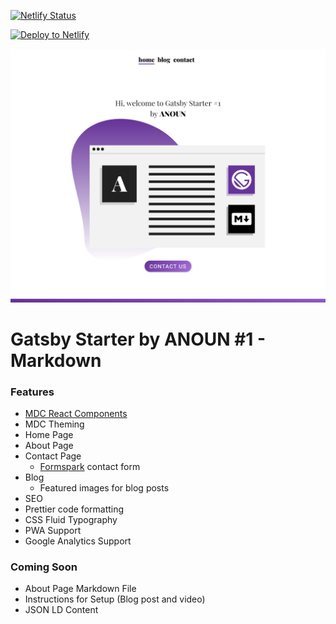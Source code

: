 [![Netlify Status](https://api.netlify.com/api/v1/badges/ad7e589d-7716-4190-981f-3258aaa42d8c/deploy-status)](https://app.netlify.com/sites/gatsby-starter-anoun-1-markdown/deploys)

[![Deploy to Netlify](https://www.netlify.com/img/deploy/button.svg)](https://app.netlify.com/start/deploy?repository=https://github.com/ANOUN/gatsby-starter-anoun-1-forestry/)

<p align="center">
  <a href="https://gatsby-starter-anoun-1-markdown.netlify.com/" target="_blank">
    <img alt="ANOUN" src="./content/assets/gatsby-starter-anoun-1-markdown.netlify.com_.png" />
  </a>
</p>

# Gatsby Starter by ANOUN #1 - Markdown

### Features

* [MDC React Components](https://github.com/material-components/material-components-web-react)
* MDC Theming
* Home Page
* About Page
* Contact Page
  * [Formspark](https://formspark.io/) contact form
* Blog
  * Featured images for blog posts
* SEO
* Prettier code formatting
* CSS Fluid Typography
* PWA Support
* Google Analytics Support

### Coming Soon

* About Page Markdown File
* Instructions for Setup (Blog post and video)
* JSON LD Content
